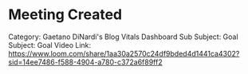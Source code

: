# Meeting Created

Category: Gaetano DiNardi's Blog Vitals Dashboard
Sub Subject: Goal
Subject: Goal
Video Link: https://www.loom.com/share/1aa30a2570c24df9bded4d1441ca4302?sid=14ee7486-f588-4904-a780-c372a6f89ff2